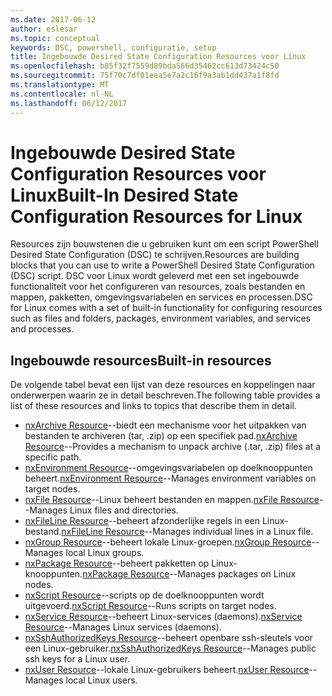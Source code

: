 ```yaml
---
ms.date: 2017-06-12
author: eslesar
ms.topic: conceptual
keywords: DSC, powershell, configuratie, setup
title: Ingebouwde Desired State Configuration Resources voor Linux
ms.openlocfilehash: b85f32f7559d89bda566d35462cc613d73424c50
ms.sourcegitcommit: 75f70c7df01eea5e7a2c16f9a3ab1dd437a1f8fd
ms.translationtype: MT
ms.contentlocale: nl-NL
ms.lasthandoff: 06/12/2017
---
```

# <a name="built-in-desired-state-configuration-resources-for-linux"></a><span data-ttu-id="45ec7-103">Ingebouwde Desired State Configuration Resources voor Linux</span><span class="sxs-lookup"><span data-stu-id="45ec7-103">Built-In Desired State Configuration Resources for Linux</span></span>

<span data-ttu-id="45ec7-104">Resources zijn bouwstenen die u gebruiken kunt om een script PowerShell Desired State Configuration (DSC) te schrijven.</span><span class="sxs-lookup"><span data-stu-id="45ec7-104">Resources are building blocks that you can use to write a PowerShell Desired State Configuration (DSC) script.</span></span> <span data-ttu-id="45ec7-105">DSC voor Linux wordt geleverd met een set ingebouwde functionaliteit voor het configureren van resources, zoals bestanden en mappen, pakketten, omgevingsvariabelen en services en processen.</span><span class="sxs-lookup"><span data-stu-id="45ec7-105">DSC for Linux comes with a set of built-in functionality for configuring resources such as files and folders, packages, environment variables, and services and processes.</span></span>

## <a name="built-in-resources"></a><span data-ttu-id="45ec7-106">Ingebouwde resources</span><span class="sxs-lookup"><span data-stu-id="45ec7-106">Built-in resources</span></span> 

<span data-ttu-id="45ec7-107">De volgende tabel bevat een lijst van deze resources en koppelingen naar onderwerpen waarin ze in detail beschreven.</span><span class="sxs-lookup"><span data-stu-id="45ec7-107">The following table provides a list of these resources and links to topics that describe them in detail.</span></span>

* <span data-ttu-id="45ec7-108">[nxArchive Resource](lnxArchiveResource.md)--biedt een mechanisme voor het uitpakken van bestanden te archiveren (tar, .zip) op een specifiek pad.</span><span class="sxs-lookup"><span data-stu-id="45ec7-108">[nxArchive Resource](lnxArchiveResource.md)--Provides a mechanism to unpack archive (.tar, .zip) files at a specific path.</span></span>
* <span data-ttu-id="45ec7-109">[nxEnvironment Resource](lnxEnvironmentResource.md)--omgevingsvariabelen op doelknooppunten beheert.</span><span class="sxs-lookup"><span data-stu-id="45ec7-109">[nxEnvironment Resource](lnxEnvironmentResource.md)--Manages environment variables on target nodes.</span></span> 
* <span data-ttu-id="45ec7-110">[nxFile Resource](lnxFileResource.md)--Linux beheert bestanden en mappen.</span><span class="sxs-lookup"><span data-stu-id="45ec7-110">[nxFile Resource](lnxFileResource.md)--Manages Linux files and directories.</span></span> 
* <span data-ttu-id="45ec7-111">[nxFileLine Resource](lnxFileLineResource.md)--beheert afzonderlijke regels in een Linux-bestand.</span><span class="sxs-lookup"><span data-stu-id="45ec7-111">[nxFileLine Resource](lnxFileLineResource.md)--Manages individual lines in a Linux file.</span></span> 
* <span data-ttu-id="45ec7-112">[nxGroup Resource](lnxGroupResource.md)--beheert lokale Linux-groepen.</span><span class="sxs-lookup"><span data-stu-id="45ec7-112">[nxGroup Resource](lnxGroupResource.md)--Manages local Linux groups.</span></span> 
* <span data-ttu-id="45ec7-113">[nxPackage Resource](lnxPackageResource.md)--beheert pakketten op Linux-knooppunten.</span><span class="sxs-lookup"><span data-stu-id="45ec7-113">[nxPackage Resource](lnxPackageResource.md)--Manages packages on Linux nodes.</span></span>
* <span data-ttu-id="45ec7-114">[nxScript Resource](lnxScriptResource.md)--scripts op de doelknooppunten wordt uitgevoerd.</span><span class="sxs-lookup"><span data-stu-id="45ec7-114">[nxScript Resource](lnxScriptResource.md)--Runs scripts on target nodes.</span></span>
* <span data-ttu-id="45ec7-115">[nxService Resource](lnxServiceResource.md)--beheert Linux-services (daemons).</span><span class="sxs-lookup"><span data-stu-id="45ec7-115">[nxService Resource](lnxServiceResource.md)--Manages Linux services (daemons).</span></span>
* <span data-ttu-id="45ec7-116">[nxSshAuthorizedKeys Resource](lnxSshAuthorizedKeysResource.md)--beheert openbare ssh-sleutels voor een Linux-gebruiker.</span><span class="sxs-lookup"><span data-stu-id="45ec7-116">[nxSshAuthorizedKeys Resource](lnxSshAuthorizedKeysResource.md)--Manages public ssh keys for a Linux user.</span></span> 
* <span data-ttu-id="45ec7-117">[nxUser Resource](lnxUserResource.md)--lokale Linux-gebruikers beheert.</span><span class="sxs-lookup"><span data-stu-id="45ec7-117">[nxUser Resource](lnxUserResource.md)--Manages local Linux users.</span></span> 
  
